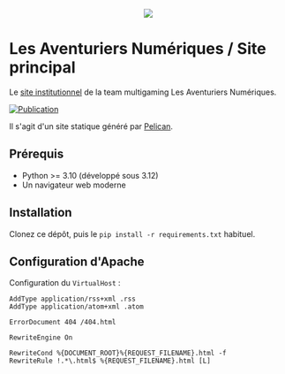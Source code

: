 <p align="center">
  <picture>
    <source media="(prefers-color-scheme: dark)" srcset="https://team-lan.org/images/logo_full_dark.png">
    <img src="https://team-lan.org/images/logo_full_light.png">
  </picture>
</p>

# Les Aventuriers Numériques / Site principal

Le [site institutionnel](https://team-lan.org/) de la team multigaming Les Aventuriers Numériques.

[![Publication](https://github.com/Les-Aventuriers-Numeriques/team-lan.org/actions/workflows/publish.yml/badge.svg)](https://github.com/Les-Aventuriers-Numeriques/team-lan.org/actions/workflows/publish.yml)

Il s'agit d'un site statique généré par [Pelican](https://getpelican.com/).

## Prérequis

  - Python >= 3.10 (développé sous 3.12)
  - Un navigateur web moderne

## Installation

Clonez ce dépôt, puis le `pip install -r requirements.txt` habituel.

## Configuration d'Apache

Configuration du `VirtualHost` :

```apacheconf
AddType application/rss+xml .rss
AddType application/atom+xml .atom

ErrorDocument 404 /404.html

RewriteEngine On

RewriteCond %{DOCUMENT_ROOT}%{REQUEST_FILENAME}.html -f
RewriteRule !.*\.html$ %{REQUEST_FILENAME}.html [L]
```
